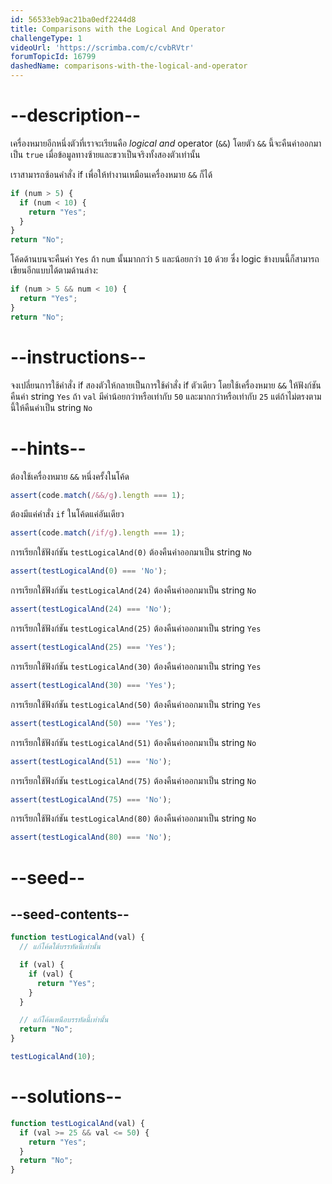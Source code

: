 ```yaml
---
id: 56533eb9ac21ba0edf2244d8
title: Comparisons with the Logical And Operator
challengeType: 1
videoUrl: 'https://scrimba.com/c/cvbRVtr'
forumTopicId: 16799
dashedName: comparisons-with-the-logical-and-operator
---
```


# --description--

เครื่องหมายอีกหนึ่งตัวที่เราจะเรียนคือ <dfn>logical and</dfn> operator (`&&`) โดยตัว `&&` นี้จะคืนค่าออกมาเป็น `true` เมื่อข้อมูลทางซ้ายและขวาเป็นจริงทั้งสองตัวเท่านั้น

เราสามารถซ้อนคำสั่ง if เพื่อให้ทำงานเหมือนเครื่องหมาย `&&` ก็ได้


```js
if (num > 5) {
  if (num < 10) {
    return "Yes";
  }
}
return "No";
```

โค้ดด้านบนจะคืนค่า `Yes` ถ้า `num` นั้นมากกว่า `5` และน้อยกว่า `10` ด้วย
ซึ่ง logic ข้างบนนี้ก็สามารถเขียนอีกแบบได้ตามด้านล่าง:


```js
if (num > 5 && num < 10) {
  return "Yes";
}
return "No";
```

# --instructions--

จงเปลี่ยนการใช้คำสั่ง if สองตัวให้กลายเป็นการใช้คำสั่ง if ตัวเดียว โดยใช้เครื่องหมาย `&&` 
ให้ฟังก์ชันคืนค่า string `Yes` ถ้า `val` มีค่าน้อยกว่าหรือเท่ากับ `50` และมากกว่าหรือเท่ากับ `25` แต่ถ้าไม่ตรงตามนี้ให้คืนค่าเป็น string `No`

# --hints--

ต้องใช้เครื่องหมาย `&&` หนึ่งครั้งในโค้ด


```js
assert(code.match(/&&/g).length === 1);
```

ต้องมีแค่คำสั่ง `if` ในโค้ดแค่อันเดียว

```js
assert(code.match(/if/g).length === 1);
```

การเรียกใช้ฟังก์ชัน `testLogicalAnd(0)` ต้องคืนค่าออกมาเป็น string `No`

```js
assert(testLogicalAnd(0) === 'No');
```

การเรียกใช้ฟังก์ชัน `testLogicalAnd(24)` ต้องคืนค่าออกมาเป็น string `No`

```js
assert(testLogicalAnd(24) === 'No');
```

การเรียกใช้ฟังก์ชัน `testLogicalAnd(25)` ต้องคืนค่าออกมาเป็น string `Yes`

```js
assert(testLogicalAnd(25) === 'Yes');
```

การเรียกใช้ฟังก์ชัน `testLogicalAnd(30)` ต้องคืนค่าออกมาเป็น string `Yes`

```js
assert(testLogicalAnd(30) === 'Yes');
```

การเรียกใช้ฟังก์ชัน `testLogicalAnd(50)` ต้องคืนค่าออกมาเป็น string `Yes`

```js
assert(testLogicalAnd(50) === 'Yes');
```

การเรียกใช้ฟังก์ชัน `testLogicalAnd(51)` ต้องคืนค่าออกมาเป็น string `No`

```js
assert(testLogicalAnd(51) === 'No');
```

การเรียกใช้ฟังก์ชัน `testLogicalAnd(75)` ต้องคืนค่าออกมาเป็น string `No`

```js
assert(testLogicalAnd(75) === 'No');
```

การเรียกใช้ฟังก์ชัน `testLogicalAnd(80)` ต้องคืนค่าออกมาเป็น string `No`

```js
assert(testLogicalAnd(80) === 'No');
```

# --seed--

## --seed-contents--

```js
function testLogicalAnd(val) {
  // แก้โค้ดใต้บรรทัดนี้เท่านั้น

  if (val) {
    if (val) {
      return "Yes";
    }
  }

  // แก้โค้ดเหนือบรรทัดนี้เท่านั้น
  return "No";
}

testLogicalAnd(10);
```

# --solutions--

```js
function testLogicalAnd(val) {
  if (val >= 25 && val <= 50) {
    return "Yes";
  }
  return "No";
}
```
